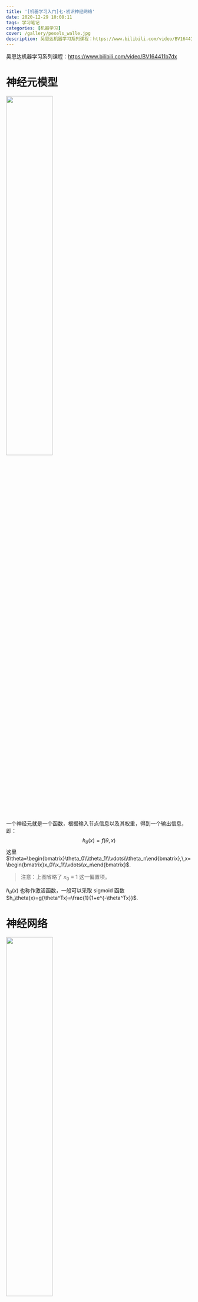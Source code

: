 ```yaml
---
title: '[机器学习入门]七·初识神经网络'
date: 2020-12-29 10:08:11
tags: 学习笔记
categories: [机器学习]
cover: /gallery/pexels_walle.jpg
description: 吴恩达机器学习系列课程：https://www.bilibili.com/video/BV164411b7dx
---
```




吴恩达机器学习系列课程：https://www.bilibili.com/video/BV164411b7dx

<!--more-->



# 神经元模型

<img src="neuron.png" width="50%" height="50%" />

一个神经元就是一个函数，根据输入节点信息以及其权重，得到一个输出信息，即：
$$
h_\theta(x)=f(\theta, x)
$$
这里 $\theta=\begin{bmatrix}\theta_0\\\theta_1\\\vdots\\\theta_n\end{bmatrix},\,x=\begin{bmatrix}x_0\\x_1\\\vdots\\x_n\end{bmatrix}$.  

>  注意：上图省略了 $x_0\equiv 1$ 这一偏置项。

$h_\theta(x)$ 也称作激活函数，一般可以采取 $\text{sigmoid}$ 函数 $h_\theta(x)=g(\theta^Tx)=\frac{1}{1+e^{-\theta^Tx}}$. 



# 神经网络

<img src="neuron network.png" width="50%" height="50%" />

神经网络是好几层的神经元连接在一起的集合。第一层被称作输入层，最后一层被称作输出层，中间其他层被称作隐藏层

> 注意：上图依旧省略了 $x_0(a_0^{(1)})\equiv a_0^{(2)}\equiv1$ 偏置项。

我们把第 $i$ 层到第 $i+1$ 层的传导单独拿出来分析：设 $s_i$ 表示第 $i$ 层的神经元数量（**不包含偏置项**），那么对于第 $i+1$ 层的第 $k$ 个神经元，有一个 $\theta^{(i)}_k$ 与之对应，使得：$a^{(i+1)}_k=h_{\theta^{(i)}_k}(\hat a^{(i)})=g\left({\theta_k^{(i)}}^T\hat a^{(i)}\right)$. 这里我用 $\hat a^{(i)}\in\mathbb R^{s_i+1}$ 表示加上偏置项后的 $a^{(i)}$. 我们可以把这写作矩阵形式：
$$
a^{(i+1)}=g\left(\Theta^{(i)}\hat a^{(i)}\right)
$$
这里的 $\Theta^{(i)}\in\mathbb R^{s_{i+1}\times(s_i+1)}$. 

> 其他很多地方会把偏置项对应的参数向量 $b$ 单独拿出来，把上面的式子写作类似于：
> $$
> a^{(i+1)}=g\left(\Theta^{(i)}a^{(i)}+b^{(i)}\right)
> $$
> 的形式。这里 $\Theta^{(i)}\in\mathbb R^{s_{i+1}\times s_i},\,b\in\mathbb R^{s_{i+1}}$. 我这里依旧沿用吴恩达教授的写法习惯。



## 神经网络实现门电路

通过这个例子能够直观地理解神经网络中参数的作用。

考虑一个输入层有 $2$ 个神经元（不包括偏置项）且取值 $\in\{0,1\}$、输出层有 $1$ 个神经元且取值 $\in\{0,1\}$ 的神经网络。如果我们将其参数设置为：$\Theta^{(1)}=\begin{bmatrix}-30\\20\\20\end{bmatrix}$，那么我们有：

| 输入1 | 输入 2 |       输出        |
| :---: | :----: | :---------------: |
|   0   |   0    | $g(-30)\approx 0$ |
|   0   |   1    | $g(-10)\approx 0$ |
|   1   |   0    | $g(-10)\approx 0$ |
|   1   |   1    | $g(10)\approx 1$  |

于是我们实现了一个与门的功能！

类似的，我们可以实现或门、非门，然后组合使用与、或、非门，可以用多层神经网络实现异或、同或门等其他电路功能。



# 实现

这一节的作业依旧是对手写数字进行识别，但是不要求我们自己寻找参数 $\Theta$，而是在 `ex3weights.mat` 中给出了。我们只需要根据神经网络的原理进行前向传播。

```python
import numpy as np
from scipy.io import loadmat
import matplotlib.pyplot as plt
import matplotlib

m = 5000
n = 401

data = loadmat('ex3data1.mat')
X = data['X'] # (5000, 400)
X = np.hstack((np.ones((m, 1)), X)) # (5000, 401)
y = data['y'] # (5000, 1)

data = loadmat('ex3weights.mat')
Theta1 = data['Theta1'] # (25, 401)
Theta2 = data['Theta2'] # (10, 26)

def sigmoid(z):
	return 1 / (1 + np.exp(-z))

def predict(x):
	"""
	x: (401, )
	"""
	a1 = x.reshape((401, 1))
	a2 = np.matmul(Theta1, a1)
	a2 = sigmoid(a2) # (25, 1)
	a2 = np.vstack((np.ones((1, 1)), a2)) # (26, 1)
	a3 = np.matmul(Theta2, a2)
	a3 = sigmoid(a3)
	return a3.argmax(axis=0)[0] + 1

Sum = np.zeros(11)
Hit = np.zeros(11)
Accuracy = np.zeros(11)
hit = 0
for id in range(5000):
	Sum[y[id][0]] += 1
	if predict(X[id, :].T) == y[id][0]:
		Hit[y[id][0]] += 1
		hit += 1
for i in range(1, 11):
	Accuracy[i] = Hit[i] / Sum[i]
	print(str(i)+":", str(Accuracy[i] * 100)+"%")
print("tot:", str(hit / 5000 * 100)+"%")
```

各数字准确率和总准确率如下：

| 数字  | 准确率 |
| :---: | :----: |
|   1   | 98.2%  |
|   2   | 97.0%  |
|   3   | 96.0%  |
|   4   | 96.8%  |
|   5   | 98.4%  |
|   6   | 98.6%  |
|   7   | 97.0%  |
|   8   | 98.2%  |
|   9   | 95.8%  |
|   0   | 99.2%  |
| Total | 97.52% |

注：直接采用训练集进行测试其实是不严谨的做法。

